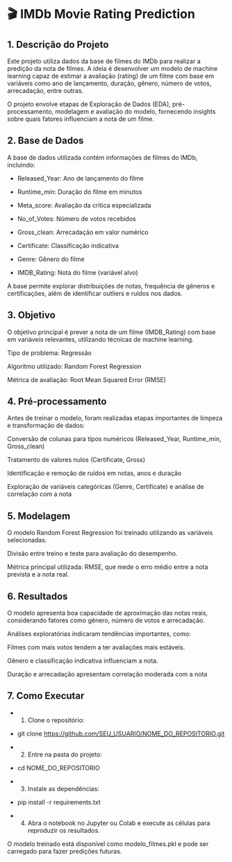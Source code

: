 # 🎬 IMDb Movie Rating Prediction
## 1. Descrição do Projeto

Este projeto utiliza dados da base de filmes do IMDb para realizar a predição da nota de filmes. A ideia é desenvolver um modelo de machine learning capaz de estimar a avaliação (rating) de um filme com base em variáveis como ano de lançamento, duração, gênero, número de votos, arrecadação, entre outras.

O projeto envolve etapas de Exploração de Dados (EDA), pré-processamento, modelagem e avaliação do modelo, fornecendo insights sobre quais fatores influenciam a nota de um filme.

## 2. Base de Dados

A base de dados utilizada contém informações de filmes do IMDb, incluindo:

* Released_Year: Ano de lançamento do filme

* Runtime_min: Duração do filme em minutos

* Meta_score: Avaliação da crítica especializada

* No_of_Votes: Número de votos recebidos

* Gross_clean: Arrecadação em valor numérico

* Certificate: Classificação indicativa

* Genre: Gênero do filme

* IMDB_Rating: Nota do filme (variável alvo)

A base permite explorar distribuições de notas, frequência de gêneros e certificações, além de identificar outliers e ruídos nos dados.

## 3. Objetivo

O objetivo principal é prever a nota de um filme (IMDB_Rating) com base em variáveis relevantes, utilizando técnicas de machine learning.

Tipo de problema: Regressão

Algoritmo utilizado: Random Forest Regression

Métrica de avaliação: Root Mean Squared Error (RMSE)

## 4. Pré-processamento

Antes de treinar o modelo, foram realizadas etapas importantes de limpeza e transformação de dados:

Conversão de colunas para tipos numéricos (Released_Year, Runtime_min, Gross_clean)

Tratamento de valores nulos (Certificate, Gross)

Identificação e remoção de ruídos em notas, anos e duração

Exploração de variáveis categóricas (Genre, Certificate) e análise de correlação com a nota

## 5. Modelagem

O modelo Random Forest Regression foi treinado utilizando as variáveis selecionadas.

Divisão entre treino e teste para avaliação do desempenho.

Métrica principal utilizada: RMSE, que mede o erro médio entre a nota prevista e a nota real.

## 6. Resultados

O modelo apresenta boa capacidade de aproximação das notas reais, considerando fatores como gênero, número de votos e arrecadação.

Análises exploratórias indicaram tendências importantes, como:

Filmes com mais votos tendem a ter avaliações mais estáveis.

Gênero e classificação indicativa influenciam a nota.

Duração e arrecadação apresentam correlação moderada com a nota

## 7. Como Executar

* 1. Clone o repositório:

* git clone https://github.com/SEU_USUARIO/NOME_DO_REPOSITORIO.git

* 2. Entre na pasta do projeto:

* cd NOME_DO_REPOSITORIO

* 3. Instale as dependências:

* pip install -r requirements.txt

* 4. Abra o notebook no Jupyter ou Colab e execute as células para reproduzir os resultados.

O modelo treinado está disponível como modelo_filmes.pkl e pode ser carregado para fazer predições futuras.
